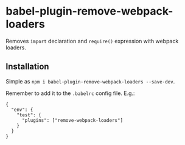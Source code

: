 # babel-plugin-remove-webpack-loaders

Removes `import` declaration and `require()` expression with webpack loaders.

## Installation

Simple as `npm i babel-plugin-remove-webpack-loaders --save-dev`.

Remember to add it to the `.babelrc` config file. E.g.:

```
{
  "env": {
    "test": {
      "plugins": ["remove-webpack-loaders"]
    }
  }
}
```



